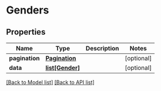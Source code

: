 # Genders

## Properties
Name | Type | Description | Notes
------------ | ------------- | ------------- | -------------
**pagination** | [**Pagination**](#Pagination) |  | [optional] 
**data** | [**list[Gender]**](#Gender) |  | [optional] 

[[Back to Model list]](#documentation-for-models) [[Back to API list]](#documentation-for-api-endpoints)


